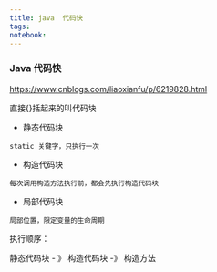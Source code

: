 ```yaml
---
title: java  代码快
tags: 
notebook: 
---
```



### Java  代码快

https://www.cnblogs.com/liaoxianfu/p/6219828.html

直接{}括起来的叫代码块


- 静态代码块
```
static 关键字，只执行一次
```
- 构造代码块
```
每次调用构造方法执行前，都会先执行构造代码块
```
- 局部代码块
```
局部位置，限定变量的生命周期
```

执行顺序：

静态代码块 - 》 构造代码块 -》 构造方法
